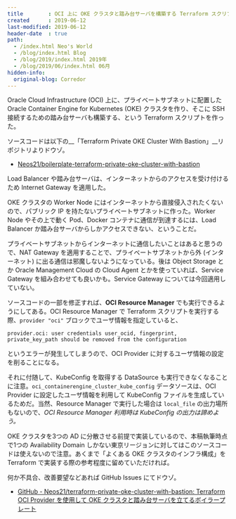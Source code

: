 ```yaml
---
title        : OCI 上に OKE クラスタと踏み台サーバを構築する Terraform スクリプトを作った
created      : 2019-06-12
last-modified: 2019-06-12
header-date  : true
path:
  - /index.html Neo's World
  - /blog/index.html Blog
  - /blog/2019/index.html 2019年
  - /blog/2019/06/index.html 06月
hidden-info:
  original-blog: Corredor
---
```


Oracle Cloud Infrastructure (OCI) 上に、プライベートサブネットに配置した Oracle Container Engine for Kubernetes (OKE) クラスタを作り、そこに SSH 接続するための踏み台サーバも構築する、という Terraform スクリプトを作った。

ソースコードは以下の__「Terraform Private OKE Cluster With Bastion」__リポジトリよりドウゾ。

- [Neos21/boilerplate-terraform-private-oke-cluster-with-bastion](https://github.com/Neos21/boilerplate-terraform-private-oke-cluster-with-bastion)

Load Balancer や踏み台サーバは、インターネットからのアクセスを受け付けるため Internet Gateway を適用した。

OKE クラスタの Worker Node にはインターネットから直接侵入されたくないので、パブリック IP を持たないプライベートサブネットに作った。Worker Node やその上で動く Pod、Docker コンテナに通信が到達するには、Load Balancer か踏み台サーバからしかアクセスできない、ということだ。

プライベートサブネットからインターネットに通信したいことはあると思うので、NAT Gateway を適用することで、プライベートサブネットから外 (インターネット) に出る通信は邪魔しないようになっている。後は Object Storage とか Oracle Management Cloud の Cloud Agent とかを使っていれば、Service Gateway を組み合わせても良いかも。Service Gateway については今回適用していない。

ソースコードの一部を修正すれば、__OCI Resource Manager__ でも実行できるようにしてある。OCI Resource Manager で Terraform スクリプトを実行する際、`provider "oci"` ブロックでユーザ情報を指定していると、

```
provider.oci: user credentials user_ocid, fingerprint, private_key_path should be removed from the configuration
```

というエラーが発生してしまうので、OCI Provider に対するユーザ情報の設定を削ることになる。

それに付随して、KubeConfig を取得する DataSource も実行できなくなることに注意。`oci_containerengine_cluster_kube_config` データソースは、OCI Provider に設定したユーザ情報を利用して KubeConfig ファイルを生成しているためだ。当然、Resource Manager で実行した場合は `local_file` の出力場所もないので、_OCI Resource Manager 利用時は KubeConfig の出力は諦めよう。_

OKE クラスタを3つの AD に分散させる前提で実装しているので、本稿執筆時点で1つの Availability Domain しかない東京リージョンに対してはこのソースコードは使えないので注意。あくまで「よくある OKE クラスタのインフラ構成」を Terraform で実装する際の参考程度に留めていただければ。

何か不具合、改善要望などあれば GitHub Issues にてドウゾ。

- [GitHub - Neos21/terraform-private-oke-cluster-with-bastion: Terraform OCI Provider を使用して OKE クラスタと踏み台サーバを立てるボイラープレート](https://github.com/Neos21/boilerplate-terraform-private-oke-cluster-with-bastion)
